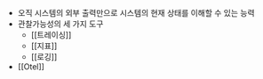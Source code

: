 - 오직 시스템의 외부 출력만으로 시스템의 현재 상태를 이해할 수 있는 능력
- 관찰가능성의 세 가지 도구
	- [[트레이싱]]
	- [[지표]]
	- [[로깅]]
- [[Otel]]